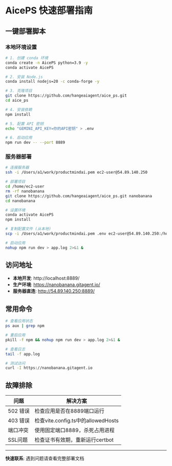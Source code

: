 # AicePS 快速部署指南

## 一键部署脚本

### 本地环境设置
```bash
# 1. 创建 conda 环境
conda create -n AicePS python=3.9 -y
conda activate AicePS

# 2. 安装 Node.js
conda install nodejs=20 -c conda-forge -y

# 3. 克隆项目
git clone https://github.com/hangeaiagent/aice_ps.git
cd aice_ps

# 4. 安装依赖
npm install

# 5. 配置 API 密钥
echo "GEMINI_API_KEY=你的API密钥" > .env

# 6. 启动应用
npm run dev -- --port 8889
```

### 服务器部署
```bash
# 连接服务器
ssh -i /Users/a1/work/productmindai.pem ec2-user@54.89.140.250

# 部署项目
cd /home/ec2-user
rm -rf nanobanana
git clone https://github.com/hangeaiagent/aice_ps.git nanobanana
cd nanobanana

# 设置环境
conda activate AicePS
npm install

# 复制配置文件 (从本地)
scp -i /Users/a1/work/productmindai.pem .env ec2-user@54.89.140.250:/home/ec2-user/nanobanana/

# 启动应用
nohup npm run dev > app.log 2>&1 &
```

## 访问地址

- **本地开发**: http://localhost:8889/
- **生产环境**: https://nanobanana.gitagent.io/
- **服务器直连**: http://54.89.140.250:8889/

## 常用命令

```bash
# 查看应用状态
ps aux | grep npm

# 重启应用
pkill -f npm && nohup npm run dev > app.log 2>&1 &

# 查看日志
tail -f app.log

# 测试访问
curl -I https://nanobanana.gitagent.io
```

## 故障排除

| 问题 | 解决方案 |
|------|----------|
| 502 错误 | 检查应用是否在8889端口运行 |
| 403 错误 | 检查vite.config.ts中的allowedHosts |
| 端口冲突 | 使用固定端口8889，杀死占用进程 |
| SSL问题 | 检查证书有效期，重新运行certbot |

---
**快速联系**: 遇到问题请查看完整部署文档
